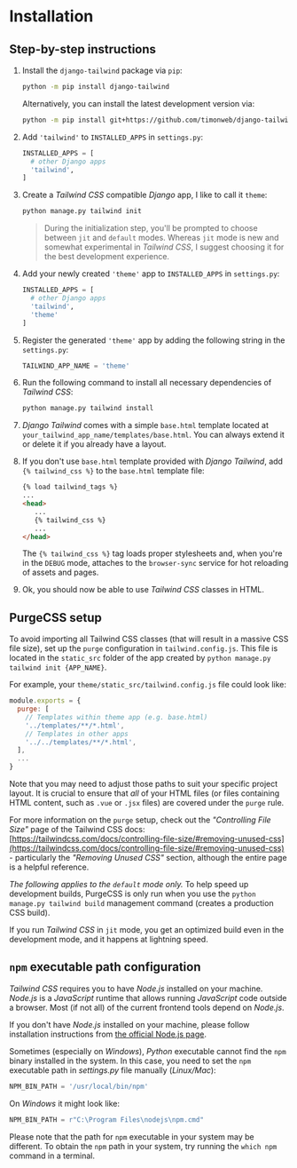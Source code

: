 # Installation

## Step-by-step instructions

1. Install the `django-tailwind` package via `pip`:

   ```bash
   python -m pip install django-tailwind
   ```

   Alternatively, you can install the latest development version via:

   ```bash
   python -m pip install git+https://github.com/timonweb/django-tailwind.git
   ```
   
2. Add `'tailwind'` to `INSTALLED_APPS` in `settings.py`:
   ```python
   INSTALLED_APPS = [
     # other Django apps
     'tailwind',
   ]
   ```

3. Create a *Tailwind CSS* compatible *Django* app, I like to call it `theme`:

   ```bash
   python manage.py tailwind init
   ```
   > During the initialization step, you'll be prompted to choose between `jit` and `default` modes. Whereas `jit` mode is new and somewhat experimental in *Tailwind CSS*, I suggest choosing it for the best development experience.

4. Add your newly created `'theme'` app to `INSTALLED_APPS` in `settings.py`:
   ```python
   INSTALLED_APPS = [
     # other Django apps
     'tailwind',
     'theme'
   ]
   ```

5. Register the generated `'theme'` app by adding the following string in the `settings.py`:

   ```python
   TAILWIND_APP_NAME = 'theme'
   ```

6. Run the following command to install all necessary dependencies of *Tailwind CSS*:

   ```bash
   python manage.py tailwind install
   ```

7. *Django Tailwind* comes with a simple `base.html` template located at
   `your_tailwind_app_name/templates/base.html`. You can always extend it or delete it if you already have a layout.

8. If you don't use `base.html` template provided with *Django Tailwind*, add `{% tailwind_css %}` to the `base.html` template file:

   ```html
   {% load tailwind_tags %}
   ...
   <head>
      ...
      {% tailwind_css %}
      ...
   </head>
   ```
   
   The `{% tailwind_css %}` tag loads proper stylesheets and, when you're in the `DEBUG` mode, attaches to the `browser-sync` service for hot reloading of assets and pages.

9. Ok, you should now be able to use *Tailwind CSS* classes in HTML.

## PurgeCSS setup

To avoid importing all Tailwind CSS classes (that will result in a massive CSS file size), set up the `purge` configuration in `tailwind.config.js`.
This file is located in the `static_src` folder of the app created by `python manage.py tailwind init {APP_NAME}`.

For example, your `theme/static_src/tailwind.config.js` file could look like:

```js
module.exports = {
  purge: [
    // Templates within theme app (e.g. base.html)
    '../templates/**/*.html',
    // Templates in other apps
    '../../templates/**/*.html',
  ],
  ...
}
```

Note that you may need to adjust those paths to suit your specific project layout. It is crucial to ensure that *all* of your HTML files (or files containing HTML content, such as `.vue` or `.jsx` files) are covered under the `purge` rule.

For more information on the `purge` setup, check out the *"Controlling File Size"* page of the Tailwind CSS docs: [https://tailwindcss.com/docs/controlling-file-size/#removing-unused-css](https://tailwindcss.com/docs/controlling-file-size/#removing-unused-css) - particularly the *"Removing Unused CSS"* section, although the entire page is a helpful reference.

*The following applies to the `default` mode only.* 
To help speed up development builds, PurgeCSS is only run when you use the `python manage.py tailwind build` management command (creates a production CSS build).

If you run *Tailwind CSS* in `jit` mode, you get an optimized build even in the development mode, and it happens at lightning speed.

## `npm` executable path configuration

*Tailwind CSS* requires you to have *Node.js* installed on your machine.
*Node.js* is a *JavaScript* runtime that allows running *JavaScript* code outside a browser. Most (if not all) of the current frontend tools depend on *Node.js*.

If you don't have *Node.js* installed on your machine, please follow installation instructions from [the official Node.js page](https://nodejs.org/).

Sometimes (especially on *Windows*), *Python* executable cannot find the `npm` binary installed in the system.
In this case, you need to set the `npm` executable path in *settings.py* file manually (*Linux/Mac*):

```python
NPM_BIN_PATH = '/usr/local/bin/npm'
```

On *Windows* it might look like:

```python
NPM_BIN_PATH = r"C:\Program Files\nodejs\npm.cmd"
```

Please note that the path for `npm` executable in your system may be different. To obtain the `npm` path in your system, try running the `which npm` command in a terminal.
